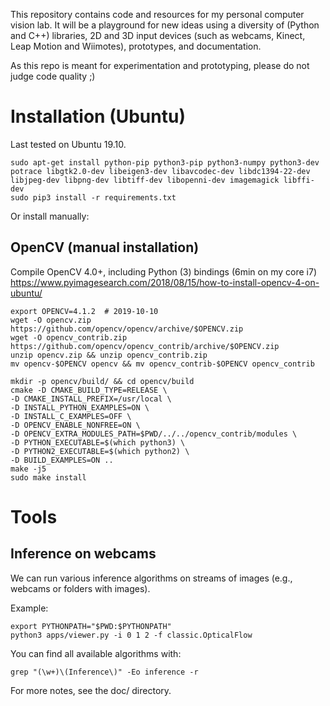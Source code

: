 This repository contains code and resources for
my personal computer vision lab. It will be a
playground for new ideas using a diversity of
(Python and C++) libraries, 2D and 3D input
devices (such as webcams, Kinect, Leap Motion 
and Wiimotes), prototypes, and documentation.

As this repo is meant for experimentation and
prototyping, please do not judge code quality ;)


Installation (Ubuntu)
=====================

Last tested on Ubuntu 19.10.

```
sudo apt-get install python-pip python3-pip python3-numpy python3-dev potrace libgtk2.0-dev libeigen3-dev libavcodec-dev libdc1394-22-dev libjpeg-dev libpng-dev libtiff-dev libopenni-dev imagemagick libffi-dev
sudo pip3 install -r requirements.txt
```


Or install manually:

## OpenCV (manual installation)
Compile OpenCV 4.0+, including Python (3) bindings (6min on my core i7)
https://www.pyimagesearch.com/2018/08/15/how-to-install-opencv-4-on-ubuntu/

    export OPENCV=4.1.2  # 2019-10-10
    wget -O opencv.zip https://github.com/opencv/opencv/archive/$OPENCV.zip
    wget -O opencv_contrib.zip https://github.com/opencv/opencv_contrib/archive/$OPENCV.zip
    unzip opencv.zip && unzip opencv_contrib.zip
    mv opencv-$OPENCV opencv && mv opencv_contrib-$OPENCV opencv_contrib

    mkdir -p opencv/build/ && cd opencv/build
    cmake -D CMAKE_BUILD_TYPE=RELEASE \
	-D CMAKE_INSTALL_PREFIX=/usr/local \
	-D INSTALL_PYTHON_EXAMPLES=ON \
	-D INSTALL_C_EXAMPLES=OFF \
	-D OPENCV_ENABLE_NONFREE=ON \
	-D OPENCV_EXTRA_MODULES_PATH=$PWD/../../opencv_contrib/modules \
	-D PYTHON_EXECUTABLE=$(which python3) \
	-D PYTHON2_EXECUTABLE=$(which python2) \
	-D BUILD_EXAMPLES=ON ..
    make -j5
    sudo make install


Tools
=====

## Inference on webcams
We can run various inference algorithms on streams of images (e.g., webcams or folders with images).

Example:

```
export PYTHONPATH="$PWD:$PYTHONPATH"
python3 apps/viewer.py -i 0 1 2 -f classic.OpticalFlow
```

You can find all available algorithms with:

``` grep "(\w+)\(Inference\)" -Eo inference -r ```


For more notes, see the doc/ directory.
